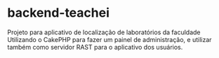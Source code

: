 # backend-teachei
Projeto para aplicativo de localização de laboratórios da faculdade
Utilizando o CakePHP para fazer um painel de administração, e utilizar também como servidor RAST para o aplicativo dos usuários.
